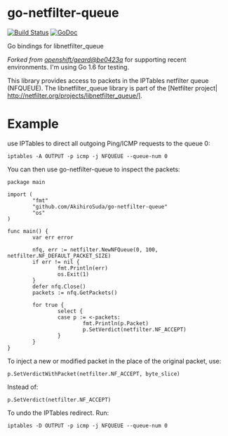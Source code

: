 go-netfilter-queue
==================
[![Build Status](https://travis-ci.org/AkihiroSuda/go-netfilter-queue.svg)](https://travis-ci.org/AkihiroSuda/go-netfilter-queue)
[![GoDoc](https://godoc.org/github.com/AkihiroSuda/go-netfilter-queue?status.svg)](https://godoc.org/github.com/AkihiroSuda/go-netfilter-queue)

Go bindings for libnetfilter_queue

_Forked from [openshift/geard@be0423a](https://github.com/openshift/geard/tree/be0423a67449bc4be1419e03e8bdf459ff0df07e/pkg/go-netfilter-queue)_ for supporting recent environments. I'm using Go 1.6 for testing.

This library provides access to packets in the IPTables netfilter queue (NFQUEUE).
The libnetfilter_queue library is part of the [Netfilter project| http://netfilter.org/projects/libnetfilter_queue/].

Example
=======

use IPTables to direct all outgoing Ping/ICMP requests to the queue 0:

    iptables -A OUTPUT -p icmp -j NFQUEUE --queue-num 0

You can then use go-netfilter-queue to inspect the packets:

    package main
    
    import (
            "fmt"
            "github.com/AkihiroSuda/go-netfilter-queue"
            "os"
    )
    
    func main() {
            var err error
    
            nfq, err := netfilter.NewNFQueue(0, 100, netfilter.NF_DEFAULT_PACKET_SIZE)
            if err != nil {
                    fmt.Println(err)
                    os.Exit(1)
            }
            defer nfq.Close()
            packets := nfq.GetPackets()
    
            for true {
                    select {
                    case p := <-packets:
                            fmt.Println(p.Packet)
                            p.SetVerdict(netfilter.NF_ACCEPT)
                    }
            }
    }

To inject a new or modified packet in the place of the original packet, use:

    p.SetVerdictWithPacket(netfilter.NF_ACCEPT, byte_slice)

Instead of:

    p.SetVerdict(netfilter.NF_ACCEPT)

To undo the IPTables redirect. Run:

    iptables -D OUTPUT -p icmp -j NFQUEUE --queue-num 0
